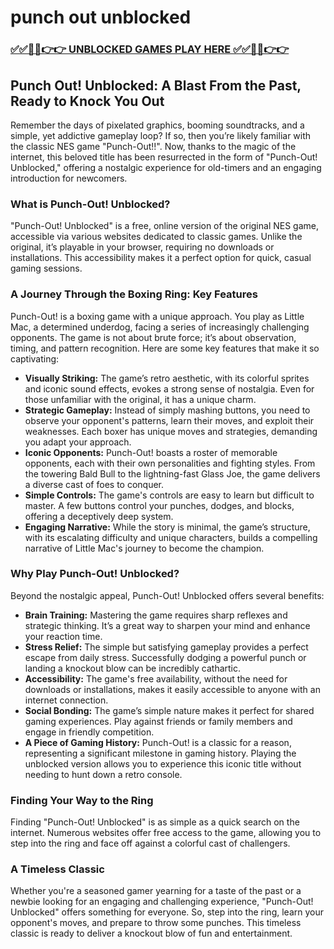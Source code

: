 # punch out unblocked

### [✅✅🔴🔴👉👉 UNBLOCKED GAMES PLAY HERE ✅✅🔴🔴👉👉](https://topstoryindia.com)

## Punch Out! Unblocked: A Blast From the Past, Ready to Knock You Out

Remember the days of pixelated graphics, booming soundtracks, and a simple, yet addictive gameplay loop? If so, then you’re likely familiar with the classic NES game "Punch-Out!!". Now, thanks to the magic of the internet, this beloved title has been resurrected in the form of "Punch-Out! Unblocked," offering a nostalgic experience for old-timers and an engaging introduction for newcomers.

### What is Punch-Out! Unblocked?

"Punch-Out! Unblocked" is a free, online version of the original NES game, accessible via various websites dedicated to classic games. Unlike the original, it’s playable in your browser, requiring no downloads or installations. This accessibility makes it a perfect option for quick, casual gaming sessions.

### A Journey Through the Boxing Ring: Key Features

Punch-Out! is a boxing game with a unique approach. You play as Little Mac, a determined underdog, facing a series of increasingly challenging opponents. The game is not about brute force; it’s about observation, timing, and pattern recognition.  Here are some key features that make it so captivating:

* **Visually Striking:** The game’s retro aesthetic, with its colorful sprites and iconic sound effects, evokes a strong sense of nostalgia. Even for those unfamiliar with the original, it has a unique charm. 
* **Strategic Gameplay:**  Instead of simply mashing buttons, you need to observe your opponent's patterns, learn their moves, and exploit their weaknesses. Each boxer has unique moves and strategies, demanding you adapt your approach.
* **Iconic Opponents:**  Punch-Out! boasts a roster of memorable opponents, each with their own personalities and fighting styles. From the towering Bald Bull to the lightning-fast Glass Joe, the game delivers a diverse cast of foes to conquer.
* **Simple Controls:** The game's controls are easy to learn but difficult to master.  A few buttons control your punches, dodges, and blocks, offering a deceptively deep system.
* **Engaging Narrative:** While the story is minimal, the game’s structure, with its escalating difficulty and unique characters, builds a compelling narrative of Little Mac's journey to become the champion.

### Why Play Punch-Out! Unblocked?

Beyond the nostalgic appeal, Punch-Out! Unblocked offers several benefits:

* **Brain Training:** Mastering the game requires sharp reflexes and strategic thinking. It’s a great way to sharpen your mind and enhance your reaction time.
* **Stress Relief:**  The simple but satisfying gameplay provides a perfect escape from daily stress.  Successfully dodging a powerful punch or landing a knockout blow can be incredibly cathartic.
* **Accessibility:**  The game's free availability, without the need for downloads or installations, makes it easily accessible to anyone with an internet connection.
* **Social Bonding:** The game’s simple nature makes it perfect for shared gaming experiences. Play against friends or family members and engage in friendly competition.
* **A Piece of Gaming History:**  Punch-Out! is a classic for a reason, representing a significant milestone in gaming history. Playing the unblocked version allows you to experience this iconic title without needing to hunt down a retro console.

### Finding Your Way to the Ring

Finding "Punch-Out! Unblocked" is as simple as a quick search on the internet. Numerous websites offer free access to the game, allowing you to step into the ring and face off against a colorful cast of challengers.

### A Timeless Classic

Whether you're a seasoned gamer yearning for a taste of the past or a newbie looking for an engaging and challenging experience, "Punch-Out! Unblocked" offers something for everyone. So, step into the ring, learn your opponent's moves, and prepare to throw some punches.  This timeless classic is ready to deliver a knockout blow of fun and entertainment. 

